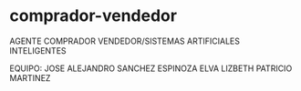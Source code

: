 # comprador-vendedor
AGENTE COMPRADOR VENDEDOR/SISTEMAS ARTIFICIALES INTELIGENTES

EQUIPO:
JOSE ALEJANDRO SANCHEZ ESPINOZA
ELVA LIZBETH PATRICIO MARTINEZ
